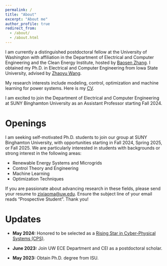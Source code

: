```yaml
---
permalink: /
title: "About"
excerpt: "About me"
author_profile: true
redirect_from: 
  - /about/
  - /about.html
---
```


I am currently a distinguished postdoctoral fellow at the University of Washington with affiliation in the Department of Electrical and Computer Engineering and the Clean Energy Institute, hosted by [Baosen Zhang](https://zhangbaosen.github.io/). I obtained my Ph.D. in Electrical and Computer Engineering from Iowa State University, advised by [Zhaoyu Wang](https://wzy.ece.iastate.edu/).

My research interests include modeling, control, optimization and machine learning for power systems. Here is my [CV](https://zixiaoma1991.github.io/files/CV.pdf).

I am excited to join the Department of Electrical and Computer Engineering at SUNY Binghamton University as an Assistant Professor starting Fall 2024.

Openings
===

I am seeking self-motivated Ph.D. students to join our group at SUNY Binghamton University, with opportunities starting in Fall 2024, Spring 2025, or Fall 2025. We are particularly interested in students with backgrounds or strong interest in the following areas:

- Renewable Energy Systems and Microgrids
- Control Theory and Engineering
- Machine Learning
- Optimization Techniques
  
If you are passionate about advancing research in these fields, please send your resume to zixiaoma@uw.edu. Ensure the subject line of your email reads “Prospective Student”. Thank you!

Updates
===
- **May 2024:** Honored to be selected as a [Rising Star in Cyber-Physical Systems (CPS)](https://risingstars.linklab.virginia.edu/2024/).

- **June 2023:** Join UW ECE Department and CEI as a postdoctoral scholar.

- **May 2023:** Obtain Ph.D. degree from ISU.
